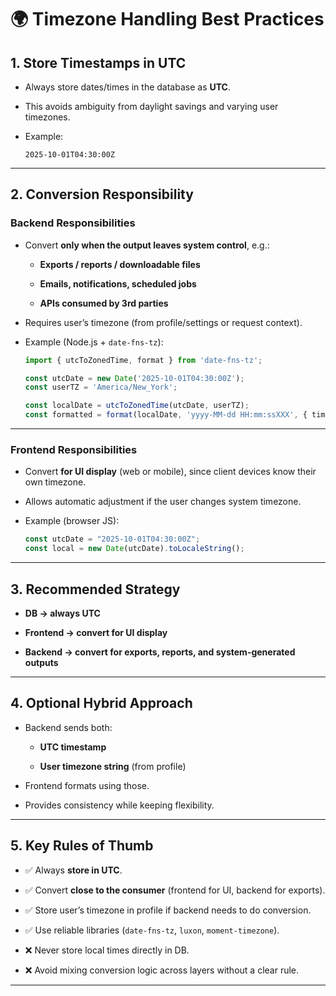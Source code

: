 


# 🌍 Timezone Handling Best Practices

## 1. Store Timestamps in UTC

- Always store dates/times in the database as **UTC**.
    
- This avoids ambiguity from daylight savings and varying user timezones.
    
- Example:
    
    ```
    2025-10-01T04:30:00Z
    ```
    

---

## 2. Conversion Responsibility

### Backend Responsibilities

- Convert **only when the output leaves system control**, e.g.:
    
    - **Exports / reports / downloadable files**
        
    - **Emails, notifications, scheduled jobs**
        
    - **APIs consumed by 3rd parties**
        
- Requires user’s timezone (from profile/settings or request context).
    
- Example (Node.js + `date-fns-tz`):
    
    ```ts
    import { utcToZonedTime, format } from 'date-fns-tz';
    
    const utcDate = new Date('2025-10-01T04:30:00Z');
    const userTZ = 'America/New_York';
    
    const localDate = utcToZonedTime(utcDate, userTZ);
    const formatted = format(localDate, 'yyyy-MM-dd HH:mm:ssXXX', { timeZone: userTZ });
    ```
    

---

### Frontend Responsibilities

- Convert **for UI display** (web or mobile), since client devices know their own timezone.
    
- Allows automatic adjustment if the user changes system timezone.
    
- Example (browser JS):
    
    ```js
    const utcDate = "2025-10-01T04:30:00Z";
    const local = new Date(utcDate).toLocaleString();
    ```
    

---

## 3. Recommended Strategy

- **DB → always UTC**
    
- **Frontend → convert for UI display**
    
- **Backend → convert for exports, reports, and system-generated outputs**
    

---

## 4. Optional Hybrid Approach

- Backend sends both:
    
    - **UTC timestamp**
        
    - **User timezone string** (from profile)
        
- Frontend formats using those.
    
- Provides consistency while keeping flexibility.
    

---

## 5. Key Rules of Thumb

- ✅ Always **store in UTC**.
    
- ✅ Convert **close to the consumer** (frontend for UI, backend for exports).
    
- ✅ Store user’s timezone in profile if backend needs to do conversion.
    
- ✅ Use reliable libraries (`date-fns-tz`, `luxon`, `moment-timezone`).
    
- ❌ Never store local times directly in DB.
    
- ❌ Avoid mixing conversion logic across layers without a clear rule.
    

---

